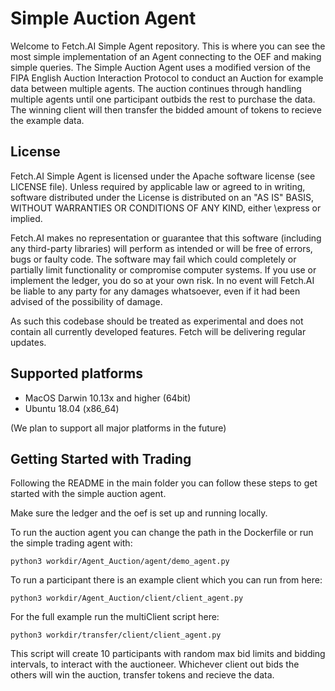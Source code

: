 # Simple Auction Agent

Welcome to Fetch.AI Simple Agent repository. This is where you can see the most simple implementation of an Agent connecting to the OEF and making simple queries.
The Simple Auction Agent uses a modified version of the FIPA English Auction Interaction Protocol to conduct an Auction for example data between multiple agents.
The auction continues through handling multiple agents until one participant outbids the rest to purchase the data. The winning client will then transfer the
bidded amount of tokens to recieve the example data.

## License

Fetch.AI Simple Agent is licensed under the Apache software license (see LICENSE file). Unless required by
applicable law or agreed to in writing, software distributed under the License is distributed on an
"AS IS" BASIS, WITHOUT WARRANTIES OR CONDITIONS OF ANY KIND, either \express or implied.

Fetch.AI makes no representation or guarantee that this software (including any third-party libraries)
will perform as intended or will be free of errors, bugs or faulty code. The software may fail which
could completely or partially limit functionality or compromise computer systems. If you use or
implement the ledger, you do so at your own risk. In no event will Fetch.AI be liable to any party
for any damages whatsoever, even if it had been advised of the possibility of damage.

As such this codebase should be treated as experimental and does not contain all currently developed
features. Fetch will be delivering regular updates.

## Supported platforms

* MacOS Darwin 10.13x and higher (64bit)
* Ubuntu 18.04 (x86_64)

(We plan to support all major platforms in the future)

## Getting Started with Trading

Following the README in the main folder you can follow these steps to get started with the simple auction agent.

Make sure the ledger and the oef is set up and running locally.

To run the auction agent you can change the path in the Dockerfile or run the simple trading agent with:

    python3 workdir/Agent_Auction/agent/demo_agent.py

To run a participant there is an example client which you can run from here:

    python3 workdir/Agent_Auction/client/client_agent.py

For the full example run the multiClient script here:

    python3 workdir/transfer/client/client_agent.py

This script will create 10 participants with random max bid limits and bidding intervals, to interact with the auctioneer.
Whichever client out bids the others will win the auction, transfer tokens and recieve the data.
